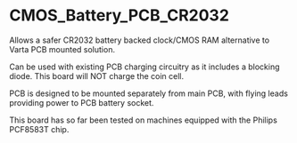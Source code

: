 # CMOS_Battery_PCB_CR2032

Allows a safer CR2032 battery backed clock/CMOS RAM alternative to Varta PCB mounted solution.

Can be used with existing PCB charging circuitry as it includes a blocking diode. This board will NOT charge the coin cell.

PCB is designed to be mounted separately from main PCB, with flying leads providing power to PCB battery socket.


This board has so far been tested on machines equipped with the Philips PCF8583T chip.
